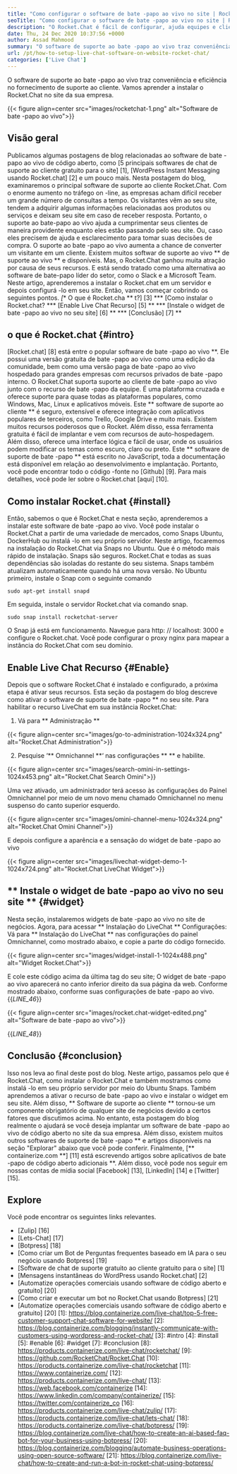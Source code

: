 ```yaml
---
title: "Como configurar o software de bate -papo ao vivo no site | Rocket.Chat" 
seoTitle: "Como configurar o software de bate -papo ao vivo no site | Rocket.Chat" 
description: "O Rocket.Chat é fácil de configurar, ajuda equipes e clientes a se comunicarem com eficiência. Este software de bate-papo ao vivo é de código aberto, de plataforma cruzada e auto-hospedada." 
date: Thu, 24 Dec 2020 10:37:56 +0000
author: Assad Mahmood
summary: "O software de suporte ao bate -papo ao vivo traz conveniência e eficiência no fornecimento de suporte ao cliente. Vamos aprender a instalar o Rocket.chat no site da sua empresa." 
url: /pt/how-to-setup-live-chat-software-on-website-rocket-chat/
categories: ['Live Chat']
---
```


O software de suporte ao bate -papo ao vivo traz conveniência e eficiência no fornecimento de suporte ao cliente. Vamos aprender a instalar o Rocket.Chat no site da sua empresa.

{{< figure align=center src="images/rocketchat-1.png" alt="Software de bate -papo ao vivo">}}


## Visão geral
Publicamos algumas postagens de blog relacionadas ao software de bate -papo ao vivo de código aberto, como [5 principais softwares de chat de suporte ao cliente gratuito para o site] [1], [WordPress Instant Messaging usando Rocket.chat] [2] e um pouco mais. Nesta postagem do blog, examinaremos o principal software de suporte ao cliente Rocket.Chat. Com o enorme aumento no tráfego on -line, as empresas acham difícil receber um grande número de consultas a tempo. Os visitantes vêm ao seu site, tendem a adquirir algumas informações relacionadas aos produtos ou serviços e deixam seu site em caso de receber resposta. Portanto, o suporte ao bate-papo ao vivo ajuda a cumprimentar seus clientes de maneira providente enquanto eles estão passando pelo seu site. Ou, caso eles precisem de ajuda e esclarecimento para tomar suas decisões de compra.
O suporte ao bate -papo ao vivo aumenta a chance de converter um visitante em um cliente. Existem muitos softwar de suporte ao vivo ** de suporte ao vivo ** e disponíveis. Mas, o Rocket.Chat ganhou muita atração por causa de seus recursos. E está sendo tratado como uma alternativa ao software de bate-papo líder do setor, como o Slack e a Microsoft Team. Neste artigo, aprenderemos a instalar o Rocket.chat em um servidor e depois configurá -lo em seu site. Então, vamos começar cobrindo os seguintes pontos.
  *[** O que é Rocket.cha ** t?] [3]
  *** [Como instalar o Rocket.chat?
  *** [Enable Live Chat Recurso] [5] **
  *** [Instale o widget de bate -papo ao vivo no seu site] [6] **
  *** [Conclusão] [7] **

## o que é Rocket.chat {#intro}
[Rocket.chat] [8] está entre o popular software de bate -papo ao vivo **. Ele possui uma versão gratuita de bate -papo ao vivo como uma edição da comunidade, bem como uma versão paga de bate -papo ao vivo hospedado para grandes empresas com recursos privados de bate -papo interno. O Rocket.Chat suporta suporte ao cliente de bate -papo ao vivo junto com o recurso de bate -papo da equipe. É uma plataforma cruzada e oferece suporte para quase todas as plataformas populares, como Windows, Mac, Linux e aplicativos móveis. Este ** software de suporte ao cliente ** é seguro, extensível e oferece integração com aplicativos populares de terceiros, como Trello, Google Drive e muito mais. Existem muitos recursos poderosos que o Rocket. Além disso, essa ferramenta gratuita é fácil de implantar e vem com recursos de auto-hospedagem. Além disso, oferece uma interface lógica e fácil de usar, onde os usuários podem modificar os temas como escuro, claro ou preto.
Este ** software de suporte de bate -papo ** está escrito no JavaScript, toda a documentação está disponível em relação ao desenvolvimento e implantação. Portanto, você pode encontrar todo o código -fonte no [Github] [9]. Para mais detalhes, você pode ler sobre o Rocket.chat [aqui] [10].

## Como instalar Rocket.chat {#install}
Então, sabemos o que é Rocket.Chat e nesta seção, aprenderemos a instalar este software de bate -papo ao vivo. Você pode instalar o Rocket.Chat a partir de uma variedade de mercados, como Snaps Ubuntu, DockerHub ou instalá -lo em seu próprio servidor. Neste artigo, focaremos na instalação do Rocket.Chat via Snaps no Ubuntu. Que é o método mais rápido de instalação.
Snaps são seguros. Rocket.Chat e todas as suas dependências são isoladas do restante do seu sistema. Snaps também atualizam automaticamente quando há uma nova versão.
No Ubuntu primeiro, instale o Snap com o seguinte comando
```
sudo apt-get install snapd
```
Em seguida, instale o servidor Rocket.chat via comando snap.
```
sudo snap install rocketchat-server
```
O Snap já está em funcionamento. Navegue para http: // localhost: 3000 e configure o Rocket.chat. Você pode configurar o proxy nginx para mapear a instância do Rocket.Chat com seu domínio.

## Enable Live Chat Recurso {#Enable}
Depois que o software Rocket.Chat é instalado e configurado, a próxima etapa é ativar seus recursos. Esta seção da postagem do blog descreve como ativar o software de suporte de bate -papo ** no seu site. Para habilitar o recurso LiveChat em sua instância Rocket.Chat:
1. Vá para ** Administração **

{{< figure align=center src="images/go-to-administration-1024x324.png" alt="Rocket.Chat Administration">}}

2. Pesquise ‘** Omnichannel **‘ nas configurações ** ** e habilite.

{{< figure align=center src="images/search-omini-in-settings-1024x453.png" alt="Rocket.Chat Search Omini">}}

Uma vez ativado, um administrador terá acesso às configurações do Painel Omnichannel por meio de um novo menu chamado Omnichannel no menu suspenso do canto superior esquerdo.

{{< figure align=center src="images/omini-channel-menu-1024x324.png" alt="Rocket.Chat Omini Channel">}}

E depois configure a aparência e a sensação do widget de bate -papo ao vivo

{{< figure align=center src="images/livechat-widget-demo-1-1024x724.png" alt="Rocket.Chat LiveChat Widget">}}


## ** Instale o widget de bate -papo ao vivo no seu site ** {#widget}
Nesta seção, instalaremos widgets de bate -papo ao vivo no site de negócios. Agora, para acessar ** Instalação do LiveChat ** Configurações:
Vá para ** Instalação do LiveChat ** nas configurações do painel Omnichannel, como mostrado abaixo, e copie a parte do código fornecido.

{{< figure align=center src="images/widget-install-1-1024x488.png" alt="Widget Rocket.Chat">}}

E cole este código acima da última tag do seu site; O widget de bate -papo ao vivo aparecerá no canto inferior direito da sua página da web. Conforme mostrado abaixo, conforme suas configurações de bate -papo ao vivo.
{{_LINE_46_}}

{{< figure align=center src="images/rocket.chat-widget-edited.png" alt="Software de bate -papo ao vivo">}}

{{_LINE_48_}}

## Conclusão {#conclusion}
Isso nos leva ao final deste post do blog. Neste artigo, passamos pelo que é Rocket.Chat, como instalar o Rocket.Chat e também mostramos como instalá -lo em seu próprio servidor por meio do Ubuntu Snaps. Também aprendemos a ativar o recurso de bate -papo ao vivo e instalar o widget em seu site. Além disso, ** Software de suporte ao cliente ** tornou-se um componente obrigatório de qualquer site de negócios devido a certos fatores que discutimos acima. No entanto, esta postagem do blog realmente o ajudará se você deseja implantar um software de bate -papo ao vivo de código aberto no site da sua empresa. Além disso, existem muitos outros softwares de suporte de bate -papo ** e artigos disponíveis na seção "Explorar" abaixo que você pode conferir.
Finalmente, [** containerize.com **] [11] está escrevendo artigos sobre aplicativos de bate -papo de código aberto adicionais **. Além disso, você pode nos seguir em nossas contas de mídia social [Facebook] [13], [LinkedIn] [14] e [Twitter] [15].

## Explore
Você pode encontrar os seguintes links relevantes.
  * [Zulip] [16]
  * [Lets-Chat] [17]
  * [Botpress] [18]
  * [Como criar um Bot de Perguntas frequentes baseado em IA para o seu negócio usando Botpress] [19]
  * [Software de chat de suporte gratuito ao cliente gratuito para o site] [1]
  * [Mensagens instantâneas do WordPress usando Rocket.chat] [2]
  * [Automatize operações comerciais usando software de código aberto e gratuito] [20]
  * [Como criar e executar um bot no Rocket.Chat usando Botpress] [21]
  * [Automatize operações comerciais usando software de código aberto e gratuito] [20]
[1]: https://blog.containerize.com/live-chat/top-5-free-customer-support-chat-software-for-website/
[2]: https://blog.containerize.com/blogging/instantly-communicate-with-customers-using-wordpress-and-rocket-chat/
[3]: #intro
[4]: #install
[5]: #enable
[6]: #widget
[7]: #conclusion
[8]: https://products.containerize.com/live-chat/rocketchat/
[9]: https://github.com/RocketChat/Rocket.Chat
[10]: https://products.containerize.com/live-chat/rocketchat
[11]: https://www.containerize.com/
[12]: https://products.containerize.com/live-chat/
[13]: https://web.facebook.com/containerize
[14]: https://www.linkedin.com/company/containerize/
[15]: https://twitter.com/containerize_co
[16]: https://products.containerize.com/live-chat/zulip/
[17]: https://products.containerize.com/live-chat/lets-chat/
[18]: https://products.containerize.com/live-chat/botpress/
[19]: https://blog.containerize.com/live-chat/how-to-create-an-ai-based-faq-bot-for-your-business-using-botpress/
[20]: https://blog.containerize.com/blogging/automate-business-operations-using-open-source-software/
[21]: https://blog.containerize.com/live-chat/how-to-create-and-run-a-bot-in-rocket-chat-using-botpress/
